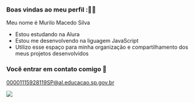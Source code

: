 ### Boas vindas ao meu perfil :🐱‍👤


Meu nome é Murilo Macedo Silva

- Estou estudando na Alura
- Estou me desenvolvendo na liguagem JavaScript
- Utilizo esse espaço para minha organização e compartilhamento dos meus projetos desenvolvidos 

### Você entrar em contato comigo 📧

00001115928119SP@al.educacao.sp.gov.br

![](https://media1.tenor.com/m/EWRvErYGzPUAAAAd/bugs-bunny-looney-tunes.gif)
